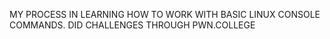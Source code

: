 MY PROCESS IN LEARNING HOW TO WORK WITH BASIC LINUX CONSOLE COMMANDS. DID CHALLENGES THROUGH PWN.COLLEGE 
